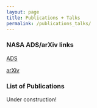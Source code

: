 ```yaml
---
layout: page
title: Publications + Talks
permalink: /publications_talks/
---
```


### NASA ADS/arXiv links

[ADS]( https://ui.adsabs.harvard.edu/search/filter_database_fq_database=AND&filter_database_fq_database=database%3A%22astronomy%22&fq=%7B!type%3Daqp%20v%3D%24fq_database%7D&fq_database=(database%3A%22astronomy%22)&q=author%3A%22%5ESullivan%2C%20James%20M%22%2C%20year%3A2015-&sort=date%20desc%2C%20bibcode%20desc&p_=0 )

[arXiv]( https://arxiv.org/search/astro-ph?searchtype=author&query=Sullivan%2C+J+M  )

### List of Publications 

Under construction!
